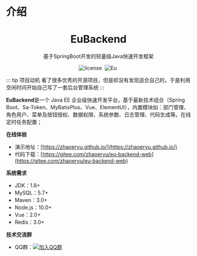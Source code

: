 # 介绍

<h1 align="center">EuBackend</h1>
<p align="center">基于SpringBoot开发的轻量级Java快速开发框架</p>
<p align="center">
    <img src="https://img.shields.io/github/license/mashape/apistatus.svg" alt="license">
    <img style="margin: 0 4px;" src="https://img.shields.io/badge/Eu-0.0.1-blue" alt="Eu">
</p>

::: tip 项目动机
看了很多优秀的开源项目，但是却没有发现适合自己的，于是利用空闲时间开始自己写了一套后台管理系统
:::

<strong>EuBackend</strong>是一个 Java EE 企业级快速开发平台，基于最新技术组合（Spring Boot、Sa-Token、MyBatisPlus、Vue、ElementUI），内置模块如：部门管理、角色用户、菜单及按钮授权、数据权限、系统参数、日志管理、代码生成等。在线定时任务配置；

<strong>在线体验</strong>

- 演示地址：[https://zhaoeryu.github.io/](https://zhaoeryu.github.io/)
- 代码下载：[https://gitee.com/zhaoeryu/eu-backend-web](https://gitee.com/zhaoeryu/eu-backend-web)

<strong>系统需求</strong>

- JDK：1.8+
- MySQL：5.7+
- Maven：3.0+
- Node.js：10.0+
- Vue：2.0+
- Redis：3.0+

<strong>技术交流群</strong>

- QQ群：[![加入QQ群](https://img.shields.io/badge/QQ群-1061865275-blue.svg)](https://jq.qq.com/?_wv=1027&k=5bV7v0R)
